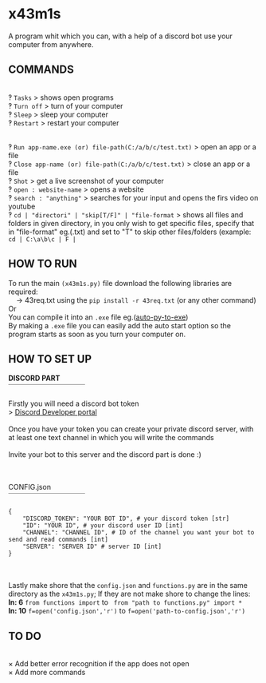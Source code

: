 # x43m1s
A program whit which you can, with a help of a discord bot use your computer from anywhere.


## COMMANDS

<br>‽ `Tasks` > shows open programs
<br>‽ `Turn off` > turn of your computer
<br>‽ `Sleep` > sleep your computer
<br>‽ `Restart` > restart your computer 

<br>‽ `Run app-name.exe (or) file-path(C:/a/b/c/test.txt)` > open an app or a file
<br>‽ `Close app-name (or) file-path(C:/a/b/c/test.txt)` > close an app or a file
<br>‽ `Shot` > get a live screenshot of your computer
<br>‽ `open : website-name` > opens a website
<br>‽ `search : "anything"` > searches for your input and opens the firs video on youtube
<br>‽ `cd | "directori" | "skip[T/F]" | "file-format` > shows all files and folders in given directory, in you only wish to get specific files, specify that in "file-format" eg.(.txt) and set to "T" to skip other files/folders (example: `cd | C:\a\b\c | F | `

## HOW TO RUN<br>

To run the main `(x43m1s.py)` file download the following libraries are required:
  <br>    -> 43req.txt using the `pip install -r 43req.txt` (or any other command)
<br>Or
<br>You can compile it into an ``.exe`` file eg.([auto-py-to-exe](https://pypi.org/project/auto-py-to-exe/))
<br>By making a `.exe` file you can easily add the auto start option so the program starts as soon as you turn your computer on.

## HOW TO SET UP<br>
**DISCORD PART**<br>￣￣￣￣￣￣￣￣￣￣￣<br>

Firstly you will need a discord bot token
<br>> [Discord Developer portal](https://discord.com/developers/applications)
<br>
<br>Once you have your token you can create your private discord server, with at least one text channel in which you will write the commands
<br><br>Invite your bot to this server and the discord part is done :)

<br><br>CONFIG.json<br>￣￣￣￣￣￣￣￣￣￣￣<br>
```
{
    "DISCORD_TOKEN": "YOUR BOT ID", # your discord token [str]
    "ID": "YOUR ID", # your discord user ID [int]
    "CHANNEL": "CHANNEL ID", # ID of the channel you want your bot to send and read commands [int]
    "SERVER": "SERVER ID" # server ID [int]
}
```
<br><br>Lastly make shore that the `config.json` and `functions.py` are in the same directory as the `x43m1s.py`; If they are not make shore to change the lines:<br>**ln: 6** ` from functions import ` to ` from "path to functions.py" import *` <br>**ln: 10** `f=open('config.json','r')` to `f=open('path-to-config.json','r')`<br>



## TO DO
<br>× Add better error recognition if the app does not open
<br>× Add more commands 
